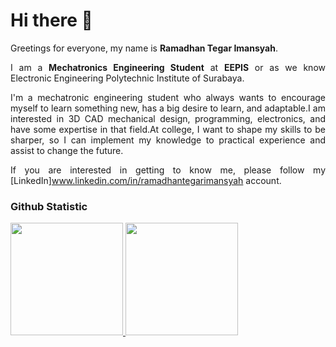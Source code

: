 <h1>Hi there 👋</h1>

<div style="text-align:justify">

Greetings for everyone, my name is **Ramadhan Tegar Imansyah**.<br>

I am a **Mechatronics Engineering Student** at **EEPIS** or as we know Electronic Engineering Polytechnic Institute of Surabaya.<br>

I'm a mechatronic engineering student who always wants to encourage myself to learn something new, has a big desire to learn, and adaptable.I am interested in 3D CAD mechanical design, programming, electronics, and have some expertise in that field.At college, I want to shape my skills to be sharper, so I can implement my knowledge to practical experience and assist to change the future.<br>

If you are interested in getting to know me, please follow my [LinkedIn]www.linkedin.com/in/ramadhantegarimansyah account.<br>

</div>

### Github Statistic
<p align="left">
<a href="https://github.com/tegarRTI24">
  <img height="180em" src="https://github-readme-stats-eight-theta.vercel.app/api?username=tegarRTI24&show_icons=true&theme=algolia&include_all_commits=true&count_private=true"/>
  <img height="180em" src="https://github-readme-stats-eight-theta.vercel.app/api/top-langs/?username=tegarRTI24&layout=compact&layout=compact&theme=algolia"/>
</a>
</p>

<!--
**tegarRTI24/tegarRTI24** is a ✨ _special_ ✨ repository because its `README.md` (this file) appears on your GitHub profile.

Here are some ideas to get you started:

- 🔭 I’m currently working on ...
- 🌱 I’m currently learning ...
- 👯 I’m looking to collaborate on ...
- 🤔 I’m looking for help with ...
- 💬 Ask me about ...
- 📫 How to reach me: ...
- 😄 Pronouns: ...
- ⚡ Fun fact: ...
-->

